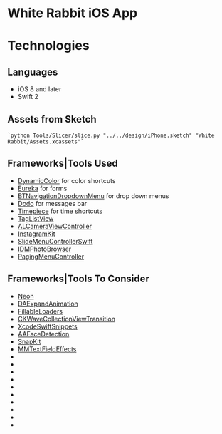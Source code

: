 White Rabbit iOS App
===============================


# Technologies

## Languages

- iOS 8 and later
- Swift 2


## Assets from Sketch

    `python Tools/Slicer/slice.py "../../design/iPhone.sketch" "White Rabbit/Assets.xcassets"`

## Frameworks|Tools Used

* [DynamicColor](https://github.com/yannickl/DynamicColor) for color shortcuts
* [Eureka](https://github.com/xmartlabs/Eureka) for forms
* [BTNavigationDropdownMenu](https://github.com/PhamBaTho/BTNavigationDropdownMenu) for drop down menus
* [Dodo](https://github.com/exchangegroup/Dodo) for messages bar
* [Timepiece](https://github.com/naoty/Timepiece) for time shortcuts
* [TagListView]()
* [ALCameraViewController]()
* [InstagramKit]()
* [SlideMenuControllerSwift]()
* [IDMPhotoBrowser](https://github.com/ideaismobile/IDMPhotoBrowser)
* [PagingMenuController ](https://github.com/kitasuke/PagingMenuController)

## Frameworks|Tools To Consider

* [Neon](https://github.com/mamaral/Neon)
* [DAExpandAnimation](https://github.com/ifitdoesntwork/DAExpandAnimation)
* [FillableLoaders](https://github.com/poolqf/FillableLoaders)
* [CKWaveCollectionViewTransition](https://github.com/CezaryKopacz/CKWaveCollectionViewTransition)
* [XcodeSwiftSnippets](https://github.com/burczyk/XcodeSwiftSnippets)
* [AAFaceDetection](https://github.com/aaronabentheuer/AAFaceDetection)
* [SnapKit](https://github.com/SnapKit/SnapKit)
* [MMTextFieldEffects](https://github.com/mukyasa/MMTextFieldEffects)
* [](https://github.com/mukyasa/MMTransitionEffect)
* [](https://github.com/mukyasa/MMPaper)
* [](https://github.com/mukyasa/MMGooglePlayNewsStand)
* [](https://github.com/ankurp/Dollar.swift)
* [](https://github.com/fdzsergio/SFFocusViewLayout)
* [](https://github.com/toygar/VideoSplash)
* [](https://github.com/goktugyil/EZSwipeController)
* []()
* []()
* [](https://github.com/Ramotion/animated-tab-bar)